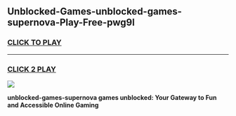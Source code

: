 
## Unblocked-Games-unblocked-games-supernova-Play-Free-pwg9l
<h3>
<a href="https://premium76.site?title=unblocked-games-supernova&ref=24M">CLICK TO PLAY</a></h3>
<hr>

<h3>
<a href="https://premium76.site?title=unblocked-games-supernova&ref=24M">CLICK 2 PLAY</a>
  
</h3>

<a href="https://premium76.site?title=unblocked-games-supernova&ref=24M"><img src="https://clearcache.store/games.png"></a>


**unblocked-games-supernova games unblocked: Your Gateway to Fun and Accessible Online Gaming**
